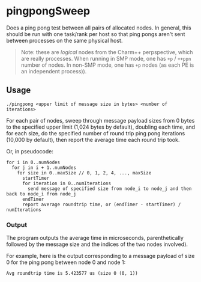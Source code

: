 # pingpongSweep
Does a ping pong test between all pairs of allocated nodes. In general, this should be run with one task/rank per host so that ping pongs aren't sent between processes on the same physical host.

>Note: these are _logical_ nodes from the Charm++ perpspective, which are really processes. When running in SMP mode, one has `+p` / `++ppn` number of nodes. In non-SMP mode, one has `+p` nodes (as each PE is an independent process)).

## Usage
`./pingpong <upper limit of message size in bytes> <number of iterations>`

For each pair of nodes, sweep through message payload sizes from 0 bytes to the specified upper limit (1,024 bytes by default), doubling each time, and for each size, do the specified number of round trip ping pong iterations (10,000 by default), then report the average time each round trip took.

Or, in pseudocode:

    for i in 0..numNodes
      for j in i + 1..numNodes
        for size in 0..maxSize // 0, 1, 2, 4, ..., maxSize
          startTimer
          for iteration in 0..numIterations
            send message of specified size from node_i to node_j and then back to node_i from node_j
          endTimer
          report average roundtrip time, or (endTimer - startTimer) / numIterations
          
### Output
The program outputs the average time in microseconds, parenthetically followed by the message size and the indices of the two nodes involved).

For example, here is the output corresponding to a message payload of size 0 for the ping pong between node 0 and node 1: 

    Avg roundtrip time is 5.423577 us (size 0 (0, 1))
